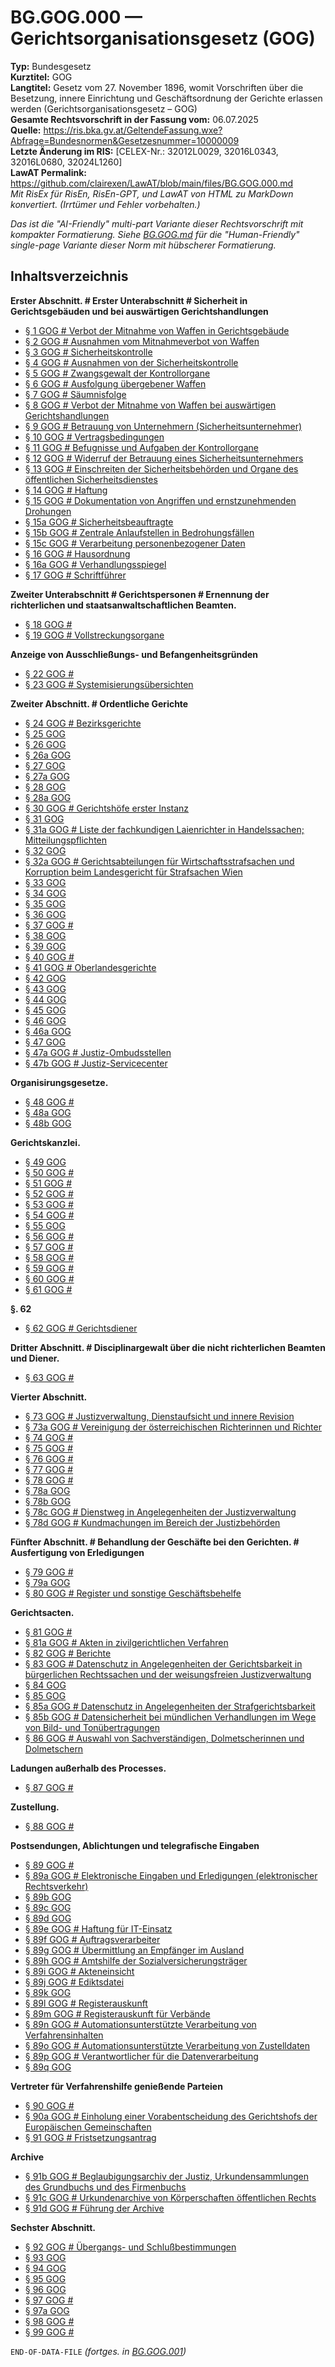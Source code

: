 # BG.GOG.000 — Gerichtsorganisationsgesetz (GOG)
**Typ:** Bundesgesetz  
**Kurztitel:** GOG  
**Langtitel:** Gesetz vom 27. November 1896, womit Vorschriften über die Besetzung, innere Einrichtung und Geschäftsordnung der Gerichte erlassen werden (Gerichtsorganisationsgesetz – GOG)  
**Gesamte Rechtsvorschrift in der Fassung vom:** 06.07.2025  
**Quelle:** https://ris.bka.gv.at/GeltendeFassung.wxe?Abfrage=Bundesnormen&Gesetzesnummer=10000009  
**Letzte Änderung im RIS:** [CELEX-Nr.: 32012L0029, 32016L0343, 32016L0680, 32024L1260]  
**LawAT Permalink:** https://github.com/clairexen/LawAT/blob/main/files/BG.GOG.000.md  
*Mit RisEx für RisEn, RisEn-GPT, und LawAT von HTML zu MarkDown konvertiert. (Irrtümer und Fehler vorbehalten.)*

*Das ist die "AI-Friendly" multi-part Variante dieser Rechtsvorschrift mit kompakter Formatierung. Siehe [BG.GOG.md](BG.GOG.md) für die "Human-Friendly" single-page Variante dieser Norm mit hübscherer Formatierung.*

## Inhaltsverzeichnis

**Erster Abschnitt. # Erster Unterabschnitt # Sicherheit in Gerichtsgebäuden und bei auswärtigen Gerichtshandlungen**  
* [§ 1 GOG # Verbot der Mitnahme von Waffen in Gerichtsgebäude](BG.GOG.001.md#-1-gog--verbot-der-mitnahme-von-waffen-in-gerichtsgebäude)  
* [§ 2 GOG # Ausnahmen vom Mitnahmeverbot von Waffen](BG.GOG.001.md#-2-gog--ausnahmen-vom-mitnahmeverbot-von-waffen)  
* [§ 3 GOG # Sicherheitskontrolle](BG.GOG.001.md#-3-gog--sicherheitskontrolle)  
* [§ 4 GOG # Ausnahmen von der Sicherheitskontrolle](BG.GOG.001.md#-4-gog--ausnahmen-von-der-sicherheitskontrolle)  
* [§ 5 GOG # Zwangsgewalt der Kontrollorgane](BG.GOG.001.md#-5-gog--zwangsgewalt-der-kontrollorgane)  
* [§ 6 GOG # Ausfolgung übergebener Waffen](BG.GOG.001.md#-6-gog--ausfolgung-übergebener-waffen)  
* [§ 7 GOG # Säumnisfolge](BG.GOG.001.md#-7-gog--säumnisfolge)  
* [§ 8 GOG # Verbot der Mitnahme von Waffen bei auswärtigen Gerichtshandlungen](BG.GOG.001.md#-8-gog--verbot-der-mitnahme-von-waffen-bei-auswärtigen-gerichtshandlungen)  
* [§ 9 GOG # Betrauung von Unternehmern (Sicherheitsunternehmer)](BG.GOG.001.md#-9-gog--betrauung-von-unternehmern-sicherheitsunternehmer)  
* [§ 10 GOG # Vertragsbedingungen](BG.GOG.001.md#-10-gog--vertragsbedingungen)  
* [§ 11 GOG # Befugnisse und Aufgaben der Kontrollorgane](BG.GOG.001.md#-11-gog--befugnisse-und-aufgaben-der-kontrollorgane)  
* [§ 12 GOG # Widerruf der Betrauung eines Sicherheitsunternehmers](BG.GOG.001.md#-12-gog--widerruf-der-betrauung-eines-sicherheitsunternehmers)  
* [§ 13 GOG # Einschreiten der Sicherheitsbehörden und Organe des öffentlichen Sicherheitsdienstes](BG.GOG.001.md#-13-gog--einschreiten-der-sicherheitsbehörden-und-organe-des-öffentlichen-sicherheitsdienstes)  
* [§ 14 GOG # Haftung](BG.GOG.001.md#-14-gog--haftung)  
* [§ 15 GOG # Dokumentation von Angriffen und ernstzunehmenden Drohungen](BG.GOG.001.md#-15-gog--dokumentation-von-angriffen-und-ernstzunehmenden-drohungen)  
* [§ 15a GOG # Sicherheitsbeauftragte](BG.GOG.001.md#-15a-gog--sicherheitsbeauftragte)  
* [§ 15b GOG # Zentrale Anlaufstellen in Bedrohungsfällen](BG.GOG.001.md#-15b-gog--zentrale-anlaufstellen-in-bedrohungsfällen)  
* [§ 15c GOG # Verarbeitung personenbezogener Daten](BG.GOG.001.md#-15c-gog--verarbeitung-personenbezogener-daten)  
* [§ 16 GOG # Hausordnung](BG.GOG.001.md#-16-gog--hausordnung)  
* [§ 16a GOG # Verhandlungsspiegel](BG.GOG.001.md#-16a-gog--verhandlungsspiegel)  
* [§ 17 GOG # Schriftführer](BG.GOG.001.md#-17-gog--schriftführer)

**Zweiter Unterabschnitt # Gerichtspersonen # Ernennung der richterlichen und staatsanwaltschaftlichen Beamten.**  
* [§ 18 GOG # ](BG.GOG.002.md#-18-gog--)  
* [§ 19 GOG # Vollstreckungsorgane](BG.GOG.002.md#-19-gog--vollstreckungsorgane)

**Anzeige von Ausschließungs- und Befangenheitsgründen**  
* [§ 22 GOG # ](BG.GOG.002.md#-22-gog--)  
* [§ 23 GOG # Systemisierungsübersichten](BG.GOG.002.md#-23-gog--systemisierungsübersichten)

**Zweiter Abschnitt. # Ordentliche Gerichte**  
* [§ 24 GOG # Bezirksgerichte](BG.GOG.003.md#-24-gog--bezirksgerichte)  
* [§ 25 GOG](BG.GOG.003.md#-25-gog)  
* [§ 26 GOG](BG.GOG.003.md#-26-gog)  
* [§ 26a GOG](BG.GOG.003.md#-26a-gog)  
* [§ 27 GOG](BG.GOG.003.md#-27-gog)  
* [§ 27a GOG](BG.GOG.003.md#-27a-gog)  
* [§ 28 GOG](BG.GOG.003.md#-28-gog)  
* [§ 28a GOG](BG.GOG.003.md#-28a-gog)  
* [§ 30 GOG # Gerichtshöfe erster Instanz](BG.GOG.003.md#-30-gog--gerichtshöfe-erster-instanz)  
* [§ 31 GOG](BG.GOG.003.md#-31-gog)  
* [§ 31a GOG # Liste der fachkundigen Laienrichter in Handelssachen; Mitteilungspflichten](BG.GOG.003.md#-31a-gog--liste-der-fachkundigen-laienrichter-in-handelssachen-mitteilungspflichten)  
* [§ 32 GOG](BG.GOG.003.md#-32-gog)  
* [§ 32a GOG # Gerichtsabteilungen für Wirtschaftsstrafsachen und Korruption beim Landesgericht für Strafsachen Wien](BG.GOG.003.md#-32a-gog--gerichtsabteilungen-für-wirtschaftsstrafsachen-und-korruption-beim-landesgericht-für-strafsachen-wien)  
* [§ 33 GOG](BG.GOG.003.md#-33-gog)  
* [§ 34 GOG](BG.GOG.003.md#-34-gog)  
* [§ 35 GOG](BG.GOG.003.md#-35-gog)  
* [§ 36 GOG](BG.GOG.003.md#-36-gog)  
* [§ 37 GOG # ](BG.GOG.003.md#-37-gog--)  
* [§ 38 GOG](BG.GOG.003.md#-38-gog)  
* [§ 39 GOG](BG.GOG.003.md#-39-gog)  
* [§ 40 GOG # ](BG.GOG.003.md#-40-gog--)  
* [§ 41 GOG # Oberlandesgerichte](BG.GOG.003.md#-41-gog--oberlandesgerichte)  
* [§ 42 GOG](BG.GOG.003.md#-42-gog)  
* [§ 43 GOG](BG.GOG.003.md#-43-gog)  
* [§ 44 GOG](BG.GOG.003.md#-44-gog)  
* [§ 45 GOG](BG.GOG.003.md#-45-gog)  
* [§ 46 GOG](BG.GOG.003.md#-46-gog)  
* [§ 46a GOG](BG.GOG.003.md#-46a-gog)  
* [§ 47 GOG](BG.GOG.003.md#-47-gog)  
* [§ 47a GOG # Justiz-Ombudsstellen](BG.GOG.003.md#-47a-gog--justiz-ombudsstellen)  
* [§ 47b GOG # Justiz-Servicecenter](BG.GOG.003.md#-47b-gog--justiz-servicecenter)

**Organisirungsgesetze.**  
* [§ 48 GOG # ](BG.GOG.004.md#-48-gog--)  
* [§ 48a GOG](BG.GOG.004.md#-48a-gog)  
* [§ 48b GOG](BG.GOG.004.md#-48b-gog)

**Gerichtskanzlei.**  
* [§ 49 GOG](BG.GOG.004.md#-49-gog)  
* [§ 50 GOG # ](BG.GOG.004.md#-50-gog--)  
* [§ 51 GOG # ](BG.GOG.004.md#-51-gog--)  
* [§ 52 GOG # ](BG.GOG.004.md#-52-gog--)  
* [§ 53 GOG # ](BG.GOG.004.md#-53-gog--)  
* [§ 54 GOG # ](BG.GOG.004.md#-54-gog--)  
* [§ 55 GOG](BG.GOG.004.md#-55-gog)  
* [§ 56 GOG # ](BG.GOG.004.md#-56-gog--)  
* [§ 57 GOG # ](BG.GOG.004.md#-57-gog--)  
* [§ 58 GOG # ](BG.GOG.004.md#-58-gog--)  
* [§ 59 GOG # ](BG.GOG.004.md#-59-gog--)  
* [§ 60 GOG # ](BG.GOG.004.md#-60-gog--)  
* [§ 61 GOG # ](BG.GOG.004.md#-61-gog--)

**§. 62**  
* [§ 62 GOG # Gerichtsdiener](BG.GOG.004.md#-62-gog--gerichtsdiener)

**Dritter Abschnitt. # Disciplinargewalt über die nicht richterlichen Beamten und Diener.**  
* [§ 63 GOG # ](BG.GOG.004.md#-63-gog--)

**Vierter Abschnitt.**  
* [§ 73 GOG # Justizverwaltung, Dienstaufsicht und innere Revision](BG.GOG.005.md#-73-gog--justizverwaltung-dienstaufsicht-und-innere-revision)  
* [§ 73a GOG # Vereinigung der österreichischen Richterinnen und Richter](BG.GOG.005.md#-73a-gog--vereinigung-der-österreichischen-richterinnen-und-richter)  
* [§ 74 GOG # ](BG.GOG.005.md#-74-gog--)  
* [§ 75 GOG # ](BG.GOG.005.md#-75-gog--)  
* [§ 76 GOG # ](BG.GOG.005.md#-76-gog--)  
* [§ 77 GOG # ](BG.GOG.005.md#-77-gog--)  
* [§ 78 GOG # ](BG.GOG.005.md#-78-gog--)  
* [§ 78a GOG](BG.GOG.005.md#-78a-gog)  
* [§ 78b GOG](BG.GOG.005.md#-78b-gog)  
* [§ 78c GOG # Dienstweg in Angelegenheiten der Justizverwaltung](BG.GOG.005.md#-78c-gog--dienstweg-in-angelegenheiten-der-justizverwaltung)  
* [§ 78d GOG # Kundmachungen im Bereich der Justizbehörden](BG.GOG.005.md#-78d-gog--kundmachungen-im-bereich-der-justizbehörden)

**Fünfter Abschnitt. # Behandlung der Geschäfte bei den Gerichten. # Ausfertigung von Erledigungen**  
* [§ 79 GOG # ](BG.GOG.005.md#-79-gog--)  
* [§ 79a GOG](BG.GOG.005.md#-79a-gog)  
* [§ 80 GOG # Register und sonstige Geschäftsbehelfe](BG.GOG.005.md#-80-gog--register-und-sonstige-geschäftsbehelfe)

**Gerichtsacten.**  
* [§ 81 GOG # ](BG.GOG.006.md#-81-gog--)  
* [§ 81a GOG # Akten in zivilgerichtlichen Verfahren](BG.GOG.006.md#-81a-gog--akten-in-zivilgerichtlichen-verfahren)  
* [§ 82 GOG # Berichte](BG.GOG.006.md#-82-gog--berichte)  
* [§ 83 GOG # Datenschutz in Angelegenheiten der Gerichtsbarkeit in bürgerlichen Rechtssachen und der weisungsfreien Justizverwaltung](BG.GOG.006.md#-83-gog--datenschutz-in-angelegenheiten-der-gerichtsbarkeit-in-bürgerlichen-rechtssachen-und-der-weisungsfreien-justizverwaltung)  
* [§ 84 GOG](BG.GOG.006.md#-84-gog)  
* [§ 85 GOG](BG.GOG.006.md#-85-gog)  
* [§ 85a GOG # Datenschutz in Angelegenheiten der Strafgerichtsbarkeit](BG.GOG.006.md#-85a-gog--datenschutz-in-angelegenheiten-der-strafgerichtsbarkeit)  
* [§ 85b GOG # Datensicherheit bei mündlichen Verhandlungen im Wege von Bild- und Tonübertragungen](BG.GOG.006.md#-85b-gog--datensicherheit-bei-mündlichen-verhandlungen-im-wege-von-bild--und-tonübertragungen)  
* [§ 86 GOG # Auswahl von Sachverständigen, Dolmetscherinnen und Dolmetschern](BG.GOG.006.md#-86-gog--auswahl-von-sachverständigen-dolmetscherinnen-und-dolmetschern)

**Ladungen außerhalb des Processes.**  
* [§ 87 GOG # ](BG.GOG.006.md#-87-gog--)

**Zustellung.**  
* [§ 88 GOG # ](BG.GOG.006.md#-88-gog--)

**Postsendungen, Ablichtungen und telegrafische Eingaben**  
* [§ 89 GOG # ](BG.GOG.007.md#-89-gog--)  
* [§ 89a GOG # Elektronische Eingaben und Erledigungen (elektronischer Rechtsverkehr)](BG.GOG.007.md#-89a-gog--elektronische-eingaben-und-erledigungen-elektronischer-rechtsverkehr)  
* [§ 89b GOG](BG.GOG.007.md#-89b-gog)  
* [§ 89c GOG](BG.GOG.007.md#-89c-gog)  
* [§ 89d GOG](BG.GOG.007.md#-89d-gog)  
* [§ 89e GOG # Haftung für IT-Einsatz](BG.GOG.007.md#-89e-gog--haftung-für-it-einsatz)  
* [§ 89f GOG # Auftragsverarbeiter](BG.GOG.007.md#-89f-gog--auftragsverarbeiter)  
* [§ 89g GOG # Übermittlung an Empfänger im Ausland](BG.GOG.007.md#-89g-gog--übermittlung-an-empfänger-im-ausland)  
* [§ 89h GOG # Amtshilfe der Sozialversicherungsträger](BG.GOG.007.md#-89h-gog--amtshilfe-der-sozialversicherungsträger)  
* [§ 89i GOG # Akteneinsicht](BG.GOG.007.md#-89i-gog--akteneinsicht)  
* [§ 89j GOG # Ediktsdatei](BG.GOG.007.md#-89j-gog--ediktsdatei)  
* [§ 89k GOG](BG.GOG.007.md#-89k-gog)  
* [§ 89l GOG # Registerauskunft](BG.GOG.007.md#-89l-gog--registerauskunft)  
* [§ 89m GOG # Registerauskunft für Verbände](BG.GOG.007.md#-89m-gog--registerauskunft-für-verbände)  
* [§ 89n GOG # Automationsunterstützte Verarbeitung von Verfahrensinhalten](BG.GOG.007.md#-89n-gog--automationsunterstützte-verarbeitung-von-verfahrensinhalten)  
* [§ 89o GOG # Automationsunterstützte Verarbeitung von Zustelldaten](BG.GOG.007.md#-89o-gog--automationsunterstützte-verarbeitung-von-zustelldaten)  
* [§ 89p GOG # Verantwortlicher für die Datenverarbeitung](BG.GOG.007.md#-89p-gog--verantwortlicher-für-die-datenverarbeitung)  
* [§ 89q GOG](BG.GOG.007.md#-89q-gog)

**Vertreter für Verfahrenshilfe genießende Parteien**  
* [§ 90 GOG # ](BG.GOG.007.md#-90-gog--)  
* [§ 90a GOG # Einholung einer Vorabentscheidung des Gerichtshofs der Europäischen Gemeinschaften](BG.GOG.007.md#-90a-gog--einholung-einer-vorabentscheidung-des-gerichtshofs-der-europäischen-gemeinschaften)  
* [§ 91 GOG # Fristsetzungsantrag](BG.GOG.007.md#-91-gog--fristsetzungsantrag)

**Archive**  
* [§ 91b GOG # Beglaubigungsarchiv der Justiz, Urkundensammlungen des Grundbuchs und des Firmenbuchs](BG.GOG.008.md#-91b-gog--beglaubigungsarchiv-der-justiz-urkundensammlungen-des-grundbuchs-und-des-firmenbuchs)  
* [§ 91c GOG # Urkundenarchive von Körperschaften öffentlichen Rechts](BG.GOG.008.md#-91c-gog--urkundenarchive-von-körperschaften-öffentlichen-rechts)  
* [§ 91d GOG # Führung der Archive](BG.GOG.008.md#-91d-gog--führung-der-archive)

**Sechster Abschnitt.**  
* [§ 92 GOG # Übergangs- und Schlußbestimmungen](BG.GOG.008.md#-92-gog--übergangs--und-schlußbestimmungen)  
* [§ 93 GOG](BG.GOG.008.md#-93-gog)  
* [§ 94 GOG](BG.GOG.008.md#-94-gog)  
* [§ 95 GOG](BG.GOG.008.md#-95-gog)  
* [§ 96 GOG](BG.GOG.008.md#-96-gog)  
* [§ 97 GOG # ](BG.GOG.008.md#-97-gog--)  
* [§ 97a GOG](BG.GOG.008.md#-97a-gog)  
* [§ 98 GOG # ](BG.GOG.008.md#-98-gog--)  
* [§ 99 GOG # ](BG.GOG.008.md#-99-gog--)

`END-OF-DATA-FILE` *(fortges. in [BG.GOG.001](BG.GOG.001.md))*
